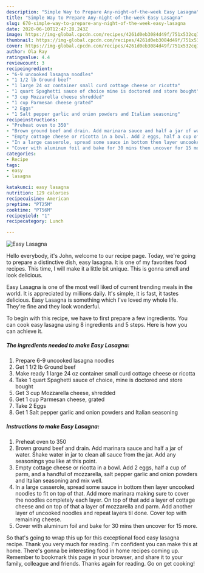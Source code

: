 ```yaml
---
description: "Simple Way to Prepare Any-night-of-the-week Easy Lasagna"
title: "Simple Way to Prepare Any-night-of-the-week Easy Lasagna"
slug: 670-simple-way-to-prepare-any-night-of-the-week-easy-lasagna
date: 2020-06-10T12:47:28.243Z
image: https://img-global.cpcdn.com/recipes/4261d0eb3084d49f/751x532cq70/easy-lasagna-recipe-main-photo.jpg
thumbnail: https://img-global.cpcdn.com/recipes/4261d0eb3084d49f/751x532cq70/easy-lasagna-recipe-main-photo.jpg
cover: https://img-global.cpcdn.com/recipes/4261d0eb3084d49f/751x532cq70/easy-lasagna-recipe-main-photo.jpg
author: Ola Ray
ratingvalue: 4.4
reviewcount: 3
recipeingredient:
- "6-9 uncooked lasagna noodles"
- "1 1/2 lb Ground beef"
- "1 large 24 oz container small curd cottage cheese or ricotta"
- "1 quart Spaghetti sauce of choice mine is doctored and store bought"
- "3 cup Mozzarella cheese shredded"
- "1 cup Parmesan cheese grated"
- "2 Eggs"
- "1 Salt pepper garlic and onion powders and Italian seasoning"
recipeinstructions:
- "Preheat oven to 350"
- "Brown ground beef and drain. Add marinara sauce and half a jar of water. Shake water in jar to clean all sauce from the jar. Add any seasonings you like at this point."
- "Empty cottage cheese or ricotta in a bowl. Add 2 eggs, half a cup of parm, and a handful of mozzarella, salt pepper garlic and onion powders and Italian seasoning and mix well."
- "In a large casserole, spread some sauce in bottom then layer uncooked noodles to fit on top of that. Add more marinara making sure to cover the noodles completely each layer. On top of that add a layer of cottage cheese and on top of that a layer of mozzarella and parm. Add another layer of uncooked noodles and repeat layers til done. Cover top with remaining cheese."
- "Cover with aluminum foil and bake for 30 mins then uncover for 15 more."
categories:
- Recipe
tags:
- easy
- lasagna

katakunci: easy lasagna 
nutrition: 129 calories
recipecuisine: American
preptime: "PT25M"
cooktime: "PT56M"
recipeyield: "1"
recipecategory: Lunch

---
```



![Easy Lasagna](https://img-global.cpcdn.com/recipes/4261d0eb3084d49f/751x532cq70/easy-lasagna-recipe-main-photo.jpg)

Hello everybody, it's John, welcome to our recipe page. Today, we're going to prepare a distinctive dish, easy lasagna. It is one of my favorites food recipes. This time, I will make it a little bit unique. This is gonna smell and look delicious.

Easy Lasagna is one of the most well liked of current trending meals in the world. It is appreciated by millions daily. It's simple, it is fast, it tastes delicious. Easy Lasagna is something which I've loved my whole life. They're fine and they look wonderful.




To begin with this recipe, we have to first prepare a few ingredients. You can cook easy lasagna using 8 ingredients and 5 steps. Here is how you can achieve it.

<!--inarticleads1-->

##### The ingredients needed to make Easy Lasagna:

1. Prepare 6-9 uncooked lasagna noodles
1. Get 1 1/2 lb Ground beef
1. Make ready 1 large 24 oz container small curd cottage cheese or ricotta
1. Take 1 quart Spaghetti sauce of choice, mine is doctored and store bought
1. Get 3 cup Mozzarella cheese, shredded
1. Get 1 cup Parmesan cheese, grated
1. Take 2 Eggs
1. Get 1 Salt pepper garlic and onion powders and Italian seasoning




<!--inarticleads2-->

##### Instructions to make Easy Lasagna:

1. Preheat oven to 350
1. Brown ground beef and drain. Add marinara sauce and half a jar of water. Shake water in jar to clean all sauce from the jar. Add any seasonings you like at this point.
1. Empty cottage cheese or ricotta in a bowl. Add 2 eggs, half a cup of parm, and a handful of mozzarella, salt pepper garlic and onion powders and Italian seasoning and mix well.
1. In a large casserole, spread some sauce in bottom then layer uncooked noodles to fit on top of that. Add more marinara making sure to cover the noodles completely each layer. On top of that add a layer of cottage cheese and on top of that a layer of mozzarella and parm. Add another layer of uncooked noodles and repeat layers til done. Cover top with remaining cheese.
1. Cover with aluminum foil and bake for 30 mins then uncover for 15 more.




So that's going to wrap this up for this exceptional food easy lasagna recipe. Thank you very much for reading. I'm confident you can make this at home. There's gonna be interesting food in home recipes coming up. Remember to bookmark this page in your browser, and share it to your family, colleague and friends. Thanks again for reading. Go on get cooking!
